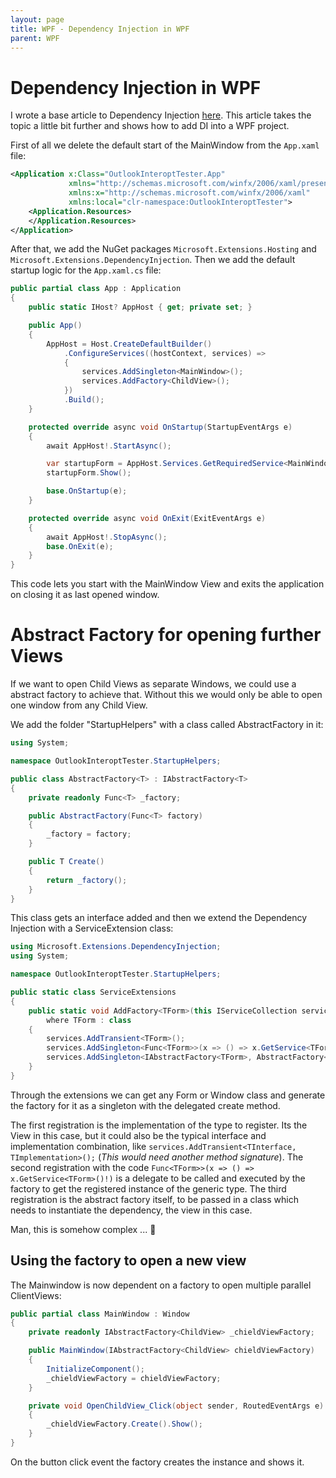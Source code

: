 ```yaml
---
layout: page
title: WPF - Dependency Injection in WPF
parent: WPF
---
```


# Dependency Injection in WPF

I wrote a base article to Dependency Injection [here](/docs/csharp/dependency-injection.md). This article takes the topic a little bit further and shows how to add DI into a WPF project.

First of all we delete the default start of the MainWindow from the `App.xaml` file:

```xml
<Application x:Class="OutlookInteroptTester.App"
             xmlns="http://schemas.microsoft.com/winfx/2006/xaml/presentation"
             xmlns:x="http://schemas.microsoft.com/winfx/2006/xaml"
             xmlns:local="clr-namespace:OutlookInteroptTester">
    <Application.Resources>
    </Application.Resources>
</Application>
```

After that, we add the NuGet packages `Microsoft.Extensions.Hosting` and `Microsoft.Extensions.DependencyInjection`. Then we add the default startup logic for the `App.xaml.cs` file:

```csharp
public partial class App : Application
{
    public static IHost? AppHost { get; private set; }

    public App()
    {
        AppHost = Host.CreateDefaultBuilder()
            .ConfigureServices((hostContext, services) =>
            {
                services.AddSingleton<MainWindow>();
                services.AddFactory<ChildView>();
            })
            .Build();
    }

    protected override async void OnStartup(StartupEventArgs e)
    {
        await AppHost!.StartAsync();

        var startupForm = AppHost.Services.GetRequiredService<MainWindow>();
        startupForm.Show();

        base.OnStartup(e);
    }

    protected override async void OnExit(ExitEventArgs e)
    {
        await AppHost!.StopAsync();
        base.OnExit(e);
    }
}
```

This code lets you start with the MainWindow View and exits the application on closing it as last opened window.


# Abstract Factory for opening further Views

If we want to open Child Views as separate Windows, we could use a abstract factory to achieve that. Without this we would only be able to open one window from any Child View.

We add the folder "StartupHelpers" with a class called AbstractFactory in it:

```csharp
using System;

namespace OutlookInteroptTester.StartupHelpers;

public class AbstractFactory<T> : IAbstractFactory<T>
{
    private readonly Func<T> _factory;

    public AbstractFactory(Func<T> factory)
    {
        _factory = factory;
    }

    public T Create()
    {
        return _factory();
    }
}
```

This class gets an interface added and then we extend the Dependency Injection with a ServiceExtension class:

```csharp
using Microsoft.Extensions.DependencyInjection;
using System;

namespace OutlookInteroptTester.StartupHelpers;

public static class ServiceExtensions
{
    public static void AddFactory<TForm>(this IServiceCollection services)
        where TForm : class
    {
        services.AddTransient<TForm>();
        services.AddSingleton<Func<TForm>>(x => () => x.GetService<TForm>()!);
        services.AddSingleton<IAbstractFactory<TForm>, AbstractFactory<TForm>>();
    }
}
```

Through the extensions we can get any Form or Window class and generate the factory for it as a singleton with the delegated create method.

The first registration is the implementation of the type to register. Its the View in this case, but it could also be the typical interface and implementation combination, like `services.AddTransient<TInterface, TImplementation>();` (*This would need another method signature*).
The second registration with the code `Func<TForm>>(x => () => x.GetService<TForm>()!)` is a delegate to be called and executed by the factory to get the registered instance of the generic type. 
The third registration is the abstract factory itself, to be passed in a class which needs to instantiate the dependency, the view in this case.

Man, this is somehow complex ... 🤯 


## Using the factory to open a new view

The Mainwindow is now dependent on a factory to open multiple parallel ClientViews:

```csharp
public partial class MainWindow : Window
{
    private readonly IAbstractFactory<ChildView> _chieldViewFactory;

    public MainWindow(IAbstractFactory<ChildView> chieldViewFactory)
    {
        InitializeComponent();
        _chieldViewFactory = chieldViewFactory;
    }

    private void OpenChildView_Click(object sender, RoutedEventArgs e)
    {
        _chieldViewFactory.Create().Show();
    }
}
```

On the button click event the factory creates the instance and shows it.

